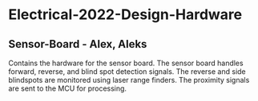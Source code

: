 # Electrical-2022-Design-Hardware
## Sensor-Board - Alex, Aleks

Contains the hardware for the sensor board. The sensor board handles forward, reverse, and blind spot detection signals. The reverse and side blindspots are monitored using laser range finders. The proximity signals are sent to the MCU for processing.
